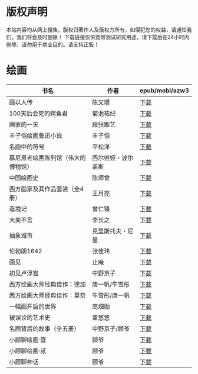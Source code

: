 # 版权声明

本站内容均从网上搜集，版权归著作人及版权方所有，如侵犯您的权益，请通知我们，我们将会及时删除！ 下载链接仅供宽带测试研究用途，请下载后在24小时内删除，请勿用于商业目的。请支持正版！

# 绘画

| 书名 | 作者 | epub/mobi/azw3 |
| --- | --- | --- |
| 画以人传 | 陈文璟 | [下载](https://url89.ctfile.com/f/31084289-1375500001-4c62ff?p=8866) |
| 100天后会死的鳄鱼君 | 菊池祐纪 | [下载](https://url89.ctfile.com/f/31084289-1375510312-e1ca94?p=8866) |
| 画家的一天 | 段张取艺 | [下载](https://url89.ctfile.com/f/31084289-1375512166-2a760f?p=8866) |
| 丰子恺绘画鲁迅小说 | 丰子恺 | [下载](https://url89.ctfile.com/f/31084289-1375512835-de753e?p=8866) |
| 名画中的符号 | 平松洋 | [下载](https://url89.ctfile.com/f/31084289-1357001521-888cfc?p=8866) |
| 慕尼黑老绘画陈列馆（伟大的博物馆） | 西尔维娅・波尔盖斯 | [下载](https://url89.ctfile.com/f/31084289-1356992005-d19a73?p=8866) |
| 中国绘画史 | 陈师曾 | [下载](https://url89.ctfile.com/f/31084289-1356990124-83f7ff?p=8866) |
| 西方画家及其作品套装（全4册） | 王月亮 | [下载](https://url89.ctfile.com/f/31084289-1356985570-dab26e?p=8866) |
| 造境记 | 曾仁臻 | [下载](https://url89.ctfile.com/f/31084289-1357053064-3ec67e?p=8866) |
| 大美不言 | 李长之 | [下载](https://url89.ctfile.com/f/31084289-1357043458-416ad6?p=8866) |
| 抽象城市 | 克里斯托夫・尼曼 | [下载](https://url89.ctfile.com/f/31084289-1357042765-2ad1c6?p=8866) |
| 伦勃朗1642 | 张佳玮 | [下载](https://url89.ctfile.com/f/31084289-1357034395-0071c2?p=8866) |
| 画见 | 止庵 | [下载](https://url89.ctfile.com/f/31084289-1357033513-1df154?p=8866) |
| 初见卢浮宫 | 中野京子 | [下载](https://url89.ctfile.com/f/31084289-1357031842-9ccaa0?p=8866) |
| 西方绘画大师经典佳作：德加 | 唐一帆/牛雪彤 | [下载](https://url89.ctfile.com/f/31084289-1357026688-6d5b37?p=8866) |
| 西方绘画大师经典佳作：莫奈 | 牛雪彤/唐一帆 | [下载](https://url89.ctfile.com/f/31084289-1357026718-ecf462?p=8866) |
| 一幅画开启的世界 | 高畑勋 | [下载](https://url89.ctfile.com/f/31084289-1357024951-5f5325?p=8866) |
| 被误诊的艺术史 | 董悠悠 | [下载](https://url89.ctfile.com/f/31084289-1357022731-b78697?p=8866) |
| 名画背后的故事（全五册） | 中野京子/顾爷 | [下载](https://url89.ctfile.com/f/31084289-1357019560-5d3b15?p=8866) |
| 小顾聊绘画·壹 | 顾爷 | [下载](https://url89.ctfile.com/f/31084289-1357014850-625ef1?p=8866) |
| 小顾聊绘画·贰 | 顾爷 | [下载](https://url89.ctfile.com/f/31084289-1357014826-5cb55d?p=8866) |
| 小顾聊神话 | 顾爷 | [下载](https://url89.ctfile.com/f/31084289-1357014874-6a0964?p=8866) |
